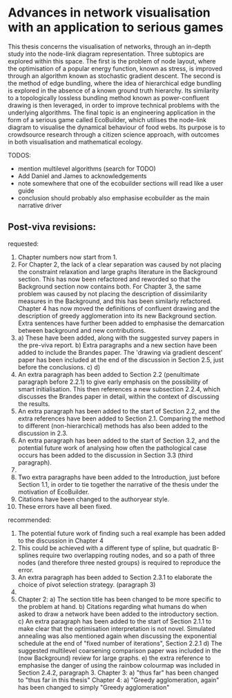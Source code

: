 # Advances in network visualisation with an application to serious games

This thesis concerns the visualisation of networks, through an in-depth study into the node-link diagram representation.
Three subtopics are explored within this space. The first is the problem of node layout, where the optimisation of a popular energy function, known as stress, is improved through an algorithm known as stochastic gradient descent.
The second is the method of edge bundling, where the idea of hierarchical edge bundling is explored in the absence of a known ground truth hierarchy. Its similarity to a topologically lossless bundling method known as power-confluent drawing is then leveraged, in order to improve technical problems with the underlying algorithms.
The final topic is an engineering application in the form of a serious game called EcoBuilder, which utilises the node-link diagram to visualise the dynamical behaviour of food webs. Its purpose is to crowdsource research through a citizen science approach, with outcomes in both visualisation and mathematical ecology.

TODOS:
- mention multilevel algorithms (search for TODO)
- Add Daniel and James to acknowledgements
- note somewhere that one of the ecobuilder sections will read like a user guide
- conclusion should probably also emphasise ecobuilder as the main narrative driver

## Post-viva revisions:
requested:
1. Chapter numbers now start from 1.
2. For Chapter 2, the lack of a clear separation was caused by not placing the constraint relaxation and large graphs literature in the Background section. This has now been refactored and reworded so that the Background section now contains both. For Chapter 3, the same problem was caused by not placing the description of dissimilarity measures in the Background, and this has been similarly refactored. Chapter 4 has now moved the definitions of confluent drawing and the description of greedy agglomeration into its new Background section. Extra sentences have further been added to emphasise the demarcation between background and new contributions.
3. a) These have been added, along with the suggested survey papers in the pre-viva report.
   b) Extra paragraphs and a new section have been added to include the Brandes paper. The 'drawing via gradient descent' paper has been included at the end of the discussion in Section 2.5, just before the conclusions.
   c)
   d)
4. An extra paragraph has been added to Section 2.2 (penultimate paragraph before 2.2.1) to give early emphasis on the possibility of smart initialisation. This then references a new subsection 2.2.4, which discusses the Brandes paper in detail, within the context of discussing the results.  
5. An extra paragraph has been added to the start of Section 2.2, and the extra references have been added to Section 2.1. Comparing the method to different (non-hierarchical) methods has also been added to the discussion in 2.3.
6. An extra paragraph has been added to the start of Section 3.2, and the potential future work of analysing how often the pathological case occurs has been added to the discussion in Section 3.3 (third paragraph).
7.
8. Two extra paragraphs have been added to the Introduction, just before Section 1.1, in order to tie together the narrative of the thesis under the motivation of EcoBuilder.
9. Citations have been changed to the authoryear style.
10. These errors have all been fixed.

recommended:
1. The potential future work of finding such a real example has been added to the discussion in Chapter 4
2. This could be achieved with a different type of spline, but quadratic B-splines require two overlapping routing nodes, and so a path of three nodes (and therefore three nested groups) is required to reproduce the error.
3. An extra paragraph has been added to Section 2.3.1 to elaborate the choice of pivot selection strategy. (paragraph 3)
4.
5. Chapter 2:
    a) The section title has been changed to be more specific to the problem at hand.
    b) Citations regarding what humans do when asked to draw a network have been added to the introductory section.
    c) An extra paragraph has been added to the start of Section 2.1.1 to make clear that the optimisation interpretation is not novel. Simulated annealing was also mentioned again when discussing the exponential schedule at the end of "fixed number of iterations", Section 2.2.1
    d) The suggested multilevel coarsening comparison paper was included in the (now Background) review for large graphs.
    e) the extra reference to emphasise the danger of using the rainbow colourmap was included in Section 2.4.2, paragraph 3.
   Chapter 3:
    a) "thus far" has been changed to "thus far in this thesis"
   Chapter 4:
    a) "Greedy agglomeration, again" has been changed to simply "Greedy agglomeration"
